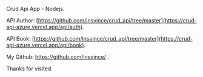 Crud Api App - Nodejs.


API Author:
[https://github.com/insvince/crud_api/tree/master](https://crud-api-azure.vercel.app/api/auth).


API Book:
[https://github.com/insvince/crud_api/tree/master](https://crud-api-azure.vercel.app/api/book).


My Github: https://github.com/insvince/ .


Thanks for visited.
 
 
